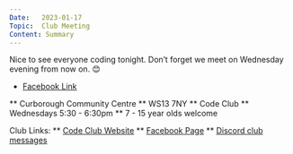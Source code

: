 ```yaml
---
Date:   2023-01-17
Topic:  Club Meeting
Content: Summary
---
```

Nice to see everyone coding tonight. Don’t forget we meet on Wednesday evening from now on. 😊

* [Facebook Link](https://www.facebook.com/720665616418529/posts/684484416703316)


** Curborough Community Centre
** WS13 7NY
** Code Club
** Wednesdays 5:30 - 6:30pm
** 7 - 15 year olds welcome

Club Links:
** [Code Club Website](https://lichfield-code-club.github.io/)
** [Facebook Page](https://www.facebook.com/LichfieldCoders)
** [Discord club messages](https://discord.gg/szz6xGK)
